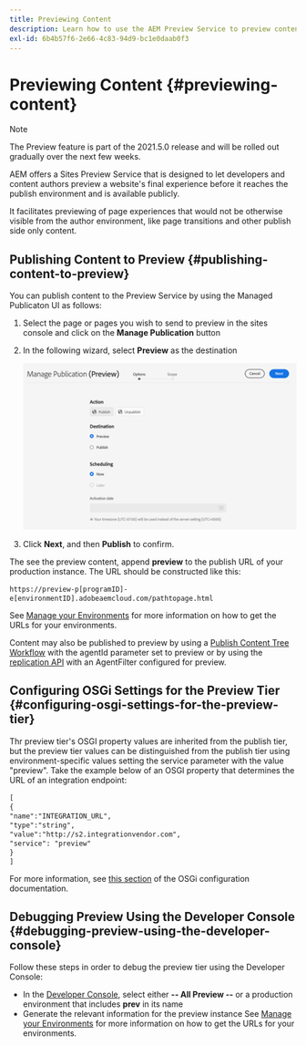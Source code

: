 ```yaml
---
title: Previewing Content
description: Learn how to use the AEM Preview Service to preview content before going live.
exl-id: 6b4b57f6-2e66-4c83-94d9-bc1e0daab0f3
---
```

# Previewing Content {#previewing-content}

>[!NOTE]
>
>The Preview feature is part of the 2021.5.0 release and will be rolled out gradually over the next few weeks.

AEM offers a Sites Preview Service that is designed to let developers and content authors preview a website's final experience before it reaches the publish environment and is available publicly.

It facilitates previewing of page experiences that would not be otherwise visible from the author environment, like page transitions and other publish side only content.

## Publishing Content to Preview {#publishing-content-to-preview}

You can publish content to the Preview Service by using the Managed Publicaton UI as follows:

1. Select the page or pages you wish to send to preview in the sites console and click on the **Manage Publication** button
1. In the following wizard, select **Preview** as the destination
   
   ![managed publication](/help/sites-cloud/authoring/assets/previewmanagedpublication.png)

1. Click **Next**, and then **Publish** to confirm.

The see the preview content, append **preview** to the publish URL of your production instance. The URL should be constructed like this:

```
https://preview-p[programID]-e[environmentID].adobeaemcloud.com/pathtopage.html
```

See [Manage your Environments](https://experienceleague.adobe.com/docs/experience-manager-cloud-manager/using/how-to-use/manage-your-environment.html?lang=en) for more information on how to get the URLs for your environments.

Content may also be published to preview by using a [Publish Content Tree Workflow](/help/operations/replication.md#publish-content-tree-workflow) with the agentId parameter set to preview or by using the [replication API](/help/operations/replication.md#replication-api) with an AgentFilter configured for preview.

## Configuring OSGi Settings for the Preview Tier {#configuring-osgi-settings-for-the-preview-tier}

Thr preview tier's OSGI property values are inherited from the publish tier, but the preview tier values can be distinguished from the publish tier using environment-specific values setting the service parameter with the value "preview". Take the example below of an OSGI property that determines the URL of an integration endpoint:

```
[
{
"name":"INTEGRATION_URL",
"type":"string",
"value":"http://s2.integrationvendor.com",
"service": "preview"
}
]
```

For more information, see [this section](/help/implementing/deploying/configuring-osgi.md#author-vs-publish-configuration) of the OSGi configuration documentation.

## Debugging Preview Using the Developer Console {#debugging-preview-using-the-developer-console}

Follow these steps in order to debug the preview tier using the Developer Console:

* In the [Developer Console](/help/implementing/developing/introduction/development-guidelines.md#aem-as-a-cloud-service-development-tools), select either **-- All Preview --** or a production environment that includes **prev** in its name
* Generate the relevant information for the preview instance
See [Manage your Environments](https://experienceleague.adobe.com/docs/experience-manager-cloud-manager/using/how-to-use/manage-your-environment.html?lang=en) for more information on how to get the URLs for your environments.
